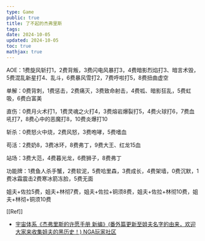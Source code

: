 ```yaml
---
type: Game
public: true
title: 了不起的杰弗里斯
tags:
date: 2024-10-05
updated: 2024-10-05
toc: true
mathjax: true
---
```


AOE：1费旋风斩打1，2费背叛，3费闪电风暴打3，4费暗影烈焰打3、暗言术毁，5费混乱新星打4、乱斗，6费暴风雪打2，7费呼啦打5，8费扭曲虚空

单解：0费背刺，1费惩击，2费痛灭，3费致命射击，4费呱、暗影狂乱，5费虹吸，6费白富美

直伤：0费月火术打1，1费灵魂之火打4，3费熔岩爆裂打5，4费火球打6，7费血吼打7，8费心中的恶魔打8，10费炎爆打10

斩杀：0费怒火中烧，2费风怒，3费咆哮，5费嗜血

苟活：2费奶8，3费冰环，8费弗丁，9费大王、红龙15血

站场：3费大范，4费暮光龙，6费狮子，8费弗丁

功能牌：1费鱼人杀手蟹，2费软泥，5费哈里森，3费成长，4费架墙，0费沉默，1费冰霜震击2费寒冰箭冻脸，5费无面

姐夫+佐拉5费，姐夫+林彻7费，姐夫+佐拉+铜须8费，姐夫+佐拉+林彻10费，姐夫+林彻+铜须10费

[[Ref]]

  + [宇宙体系《杰弗里斯的许愿手册 新编》(番外篇更新至姐夫名字的由来，欢迎大家来收集姐夫的黑历史！) NGA玩家社区](https://bbs.nga.cn/read.php?tid=21793941)
